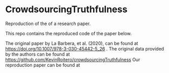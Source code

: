 # CrowdsourcingTruthfulness
Reproduction of the of a research paper.

This repo contains the reproduced code of the paper below.

The original paper by La Barbera, et al. (2020), can be found at https://doi.org/10.1007/978-3-030-45442-5_26 .
The original data provided by the authors can be found at https://github.com/KevinRoitero/crowdsourcingTruthfulness
Our reproduction paper can be found at
